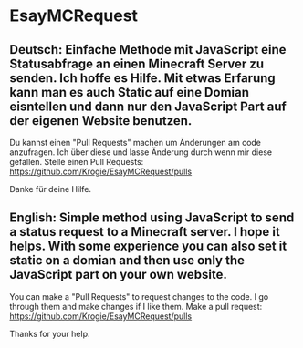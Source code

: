 # EsayMCRequest

Deutsch:
Einfache Methode mit JavaScript eine Statusabfrage an einen Minecraft Server zu senden. Ich hoffe es Hilfe. Mit etwas Erfarung kann man es auch Static auf eine Domian eisntellen und dann nur den JavaScript Part auf der eigenen Website benutzen.
--
Du kannst einen "Pull Requests" machen um Änderungen am code anzufragen. Ich über diese und lasse Änderung durch wenn mir diese gefallen.
Stelle einen Pull Requests: https://github.com/Krogie/EsayMCRequest/pulls

Danke für deine Hilfe.

English:
Simple method using JavaScript to send a status request to a Minecraft server. I hope it helps. With some experience you can also set it static on a domian and then use only the JavaScript part on your own website.
--
You can make a "Pull Requests" to request changes to the code. I go through them and make changes if I like them.
Make a pull request: https://github.com/Krogie/EsayMCRequest/pulls

Thanks for your help.
